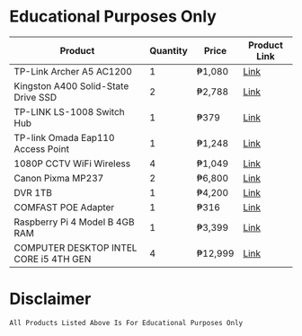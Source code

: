 # Educational Purposes Only

| Product       | Quantity  | Price | Product Link |
| ------------- | ------------- | ------------- | ------------- | 
| TP-Link Archer A5 AC1200  | 1  | ₱1,080 | [Link](https://shopee.ph/New-Tp-Link-Archer-A5-AC1200-Wireless-Dual-Band-Router-i.21380649.7558731342) |
| Kingston A400 Solid-State Drive SSD  | 2  | ₱2,788 | [Link](https://shopee.ph/Ready-Stock-Kingston-A400-Solid-State-Drive-SSD-SATA-3-2.5-Inch-120GB-240GB-480GB-960GB-For-Desktop-laptop-i.310684105.7153292962) |
| TP-LINK LS-1008 Switch Hub | 1 | ₱379 | [Link](https://shopee.ph/TP-LINK-LS-1008-8-Port-10-100Mbps-Desktop-Switch-Hub-i.65236238.7268312314) |
| TP-link Omada Eap110 Access Point| 1 | ₱1,248 | [Link](https://shopee.ph/Tp-link-Omada-Eap110-Outdoor-300Mbps-Wireless-N-Outdoor-Access-Point-i.6403185.3361732466) |
| 1080P CCTV WiFi Wireless | 4 | ₱1,049 | [Link](https://shopee.ph/1080P-CCTV-WiFi-Wireless-ip-camera-Security-Video-ipcam-i.102443022.1919753758) |
| Canon Pixma MP237 | 2 | ₱6,800 | [Link](https://shopee.ph/Canon-Pixma-MP237-and-MP287-printer-scanner-and-xerox-with-CISS-i.79251728.1592098169) |
| DVR 1TB | 1 | ₱4,200 | [Link](https://shopee.ph/4CH-2mp-CCTV-DVR-5-In-1-AHD-TVI-CVI-XVI-CVBS-h.264-Video-Recorder-UME-8104NH-i.14596555.1765860955) |
| COMFAST POE Adapter | 1 | ₱316 | [Link](https://shopee.ph/COMFAST-POE-Adapter-For-Router-Repeater-24V-0.5A-48V-0.5A-48V-0.32A-i.395437934.8444667519) |
| Raspberry Pi 4 Model B 4GB RAM | 1 | ₱3,399 | [Link](https://shopee.ph/Raspberry-Pi-4-Model-B-2GB-4GB-8GB-RAM-i.18252381.2705276415) |
| COMPUTER DESKTOP INTEL CORE i5 4TH GEN | 4 | ₱12,999 | [Link](https://shopee.ph/COMPUTER-DESKTOP-INTEL-CORE-i5-4TH-GEN-COMPLETE-PACKAGE-i.14954746.6143710113) |


# Disclaimer  
```
All Products Listed Above Is For Educational Purposes Only
```
